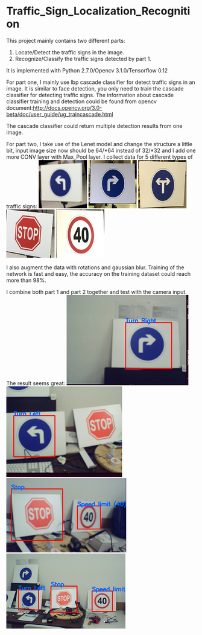 # Traffic_Sign_Localization_Recognition

This project mainly contains two different parts:
1. Locate/Detect the traffic signs in the image.
2. Recognize/Classify the traffic signs detected by part 1.

It is implemented with Python 2.7.0/Opencv 3.1.0/Tensorflow 0.12

For part one, I mainly use lbp cascade classifier for detect traffic signs in an image. It is similar to face detection, you only need to train the cascade classifier for detecting traffic signs. The information about cascade classifier training and detection could be found from opencv document:http://docs.opencv.org/3.0-beta/doc/user_guide/ug_traincascade.html

The cascade classifier could return multiple detection results from one image.

For part two, I take use of the Lenet model and change the structure a little bit, input image size now should be 64/*64 instead of 32/*32 and I add one more CONV layer with Max_Pool layer. I collect data for 5 different types of traffic signs:
![alt text](https://github.com/hx19940102/Traffic_Sign_Localization_Recognition/blob/master/image/001_5.jpg)
![alt text](https://github.com/hx19940102/Traffic_Sign_Localization_Recognition/blob/master/image/002_25.jpg)
![alt text](https://github.com/hx19940102/Traffic_Sign_Localization_Recognition/blob/master/image/003_35.jpg)
![alt text](https://github.com/hx19940102/Traffic_Sign_Localization_Recognition/blob/master/image/004_13.jpg)
![alt text](https://github.com/hx19940102/Traffic_Sign_Localization_Recognition/blob/master/image/005_1.jpg)

I also augment the data with rotations and gaussian blur.
Training of the network is fast and easy, the accuracy on the training dataset could reach more than 98%.

I combine both part 1 and part 2 together and test with the camera input. The result seems great:
![alt text](https://github.com/hx19940102/Traffic_Sign_Localization_Recognition/blob/master/image/result1.png)
![alt text](https://github.com/hx19940102/Traffic_Sign_Localization_Recognition/blob/master/image/result2.png)
![alt text](https://github.com/hx19940102/Traffic_Sign_Localization_Recognition/blob/master/image/result3.png)
![alt text](https://github.com/hx19940102/Traffic_Sign_Localization_Recognition/blob/master/image/result4.png)
